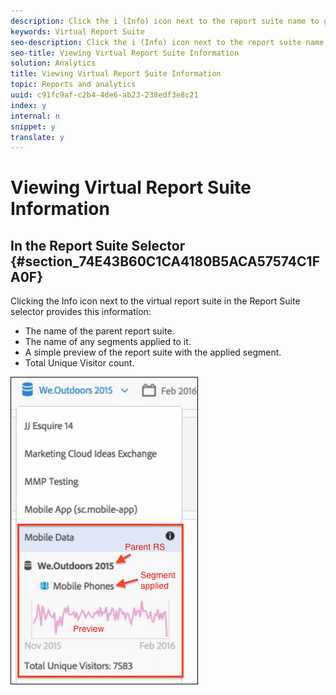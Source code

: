 ```yaml
---
description: Click the i (Info) icon next to the report suite name to get info about it.
keywords: Virtual Report Suite
seo-description: Click the i (Info) icon next to the report suite name to get info about it.
seo-title: Viewing Virtual Report Suite Information
solution: Analytics
title: Viewing Virtual Report Suite Information
topic: Reports and analytics
uuid: c91fc9af-c2b4-4de6-ab23-238edf3e8c21
index: y
internal: n
snippet: y
translate: y
---
```


# Viewing Virtual Report Suite Information


## In the Report Suite Selector {#section_74E43B60C1CA4180B5ACA57574C1FA0F}

Clicking the Info icon next to the virtual report suite in the Report Suite selector provides this information: 
* The name of the parent report suite.
* The name of any segments applied to it.
* A simple preview of the report suite with the applied segment.
* Total Unique Visitor count.


![](../../assets/vrs-info.png) 
